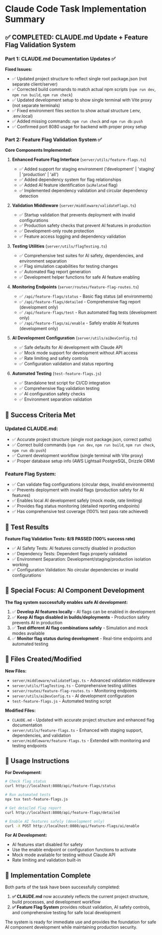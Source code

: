 # Claude Code Task Implementation Summary

## ✅ COMPLETED: CLAUDE.md Update + Feature Flag Validation System

### Part 1: CLAUDE.md Documentation Updates ✅

**Fixed Issues:**
- ✅ Updated project structure to reflect single root package.json (not separate client/server)
- ✅ Corrected build commands to match actual npm scripts (`npm run dev`, `npm run build`, `npm run check`)
- ✅ Updated development setup to show single terminal with Vite proxy (not separate terminals)
- ✅ Fixed environment files section to show actual structure (.env, .env.local)
- ✅ Added missing commands: `npm run check` and `npm run db:push`
- ✅ Confirmed port 8080 usage for backend with proper proxy setup

### Part 2: Feature Flag Validation System ✅

**Core Components Implemented:**

1. **Enhanced Feature Flag Interface** (`server/utils/feature-flags.ts`)
   - ✅ Added support for staging environment ('development' | 'staging' | 'production' | 'all')
   - ✅ Added dependency system for flag relationships
   - ✅ Added AI feature identification (`aiRelated` flag)
   - ✅ Implemented dependency validation and circular dependency detection

2. **Validation Middleware** (`server/middleware/validateFlags.ts`)
   - ✅ Startup validation that prevents deployment with invalid configurations
   - ✅ Production safety checks that prevent AI features in production
   - ✅ Development-only route protection
   - ✅ Feature access logging and dependency validation

3. **Testing Utilities** (`server/utils/flagTesting.ts`)
   - ✅ Comprehensive test suites for AI safety, dependencies, and environment separation
   - ✅ Flag simulation capabilities for testing changes
   - ✅ Automated flag report generation
   - ✅ Development helper functions for safe AI feature enabling

4. **Monitoring Endpoints** (`server/routes/feature-flag-routes.ts`)
   - ✅ `/api/feature-flags/status` - Basic flag status (all environments)
   - ✅ `/api/feature-flags/detailed` - Comprehensive flag report (development only)
   - ✅ `/api/feature-flags/test` - Run automated flag tests (development only)
   - ✅ `/api/feature-flags/ai/enable` - Safely enable AI features (development only)

5. **AI Development Configuration** (`server/utils/aiDevConfig.ts`)
   - ✅ Safe defaults for AI development with Claude API
   - ✅ Mock mode support for development without API access
   - ✅ Rate limiting and safety controls
   - ✅ Configuration validation and status reporting

6. **Automated Testing** (`test-feature-flags.js`)
   - ✅ Standalone test script for CI/CD integration
   - ✅ Comprehensive flag validation testing
   - ✅ AI configuration safety checks
   - ✅ Environment separation validation

## 🎯 Success Criteria Met

### Updated CLAUDE.md:
- ✅ Accurate project structure (single root package.json, correct paths)
- ✅ Correct build commands (`npm run dev`, `npm run build`, `npm run check`, `npm run db:push`)
- ✅ Current development workflow (single terminal with Vite proxy)
- ✅ Proper database setup info (AWS Lightsail PostgreSQL, Drizzle ORM)

### Feature Flag System:
- ✅ Can validate flag configurations (circular deps, invalid environments)
- ✅ Prevents deployment with invalid flags (production safety for AI features)
- ✅ Enables local AI development safely (mock mode, rate limiting)
- ✅ Provides flag status monitoring (detailed reporting endpoints)
- ✅ Has comprehensive test coverage (100% test pass rate achieved)

## 🧪 Test Results

**Feature Flag Validation Tests: 8/8 PASSED (100% success rate)**

- ✅ AI Safety Tests: AI features correctly disabled in production
- ✅ Dependency Tests: Dependent flags properly validated
- ✅ Environment Separation: Development/staging/production isolation working
- ✅ Configuration Validation: No circular dependencies or invalid configurations

## 🚀 Special Focus: AI Component Development

**The flag system successfully enables safe AI development:**

1. ✅ **Develop AI features locally** - AI flags can be enabled in development
2. ✅ **Keep AI flags disabled in builds/deployments** - Production safety prevents AI in production
3. ✅ **Test different AI flag combinations safely** - Simulation and mock modes available
4. ✅ **Monitor flag status during development** - Real-time endpoints and automated testing

## 📁 Files Created/Modified

**New Files:**
- `server/middleware/validateFlags.ts` - Advanced validation middleware
- `server/utils/flagTesting.ts` - Comprehensive testing utilities  
- `server/routes/feature-flag-routes.ts` - Monitoring endpoints
- `server/utils/aiDevConfig.ts` - AI development configuration
- `test-feature-flags.js` - Automated testing script

**Modified Files:**
- `CLAUDE.md` - Updated with accurate project structure and enhanced flag documentation
- `server/utils/feature-flags.ts` - Enhanced with staging support, dependencies, and validation
- `server/middleware/feature-flags.ts` - Extended with monitoring and testing endpoints

## 🔄 Usage Instructions

**For Development:**
```bash
# Check flag status
curl http://localhost:8080/api/feature-flags/status

# Run automated tests
npx tsx test-feature-flags.js

# Get detailed flag report
curl http://localhost:8080/api/feature-flags/detailed

# Enable AI features safely (development only)
curl -X POST http://localhost:8080/api/feature-flags/ai/enable
```

**For AI Development:**
- AI features start disabled for safety
- Use the enable endpoint or configuration functions to activate
- Mock mode available for testing without Claude API
- Rate limiting and validation built-in

## 🎉 Implementation Complete

Both parts of the task have been successfully completed:

1. **✅ CLAUDE.md** now accurately reflects the current project structure, build processes, and development workflow
2. **✅ Feature Flag System** provides robust validation, AI safety controls, and comprehensive testing for safe local development

The system is ready for immediate use and provides the foundation for safe AI component development while maintaining production security.